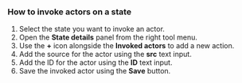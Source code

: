 ### How to invoke actors on a state

1. Select the state you want to invoke an actor.
2. Open the **State details** panel from the right tool menu.
3. Use the **+** icon alongside the **Invoked actors** to add a new action.
4. Add the source for the actor using the **src** text input.
5. Add the ID for the actor using the **ID** text input.
6. Save the invoked actor using the **Save** button.
